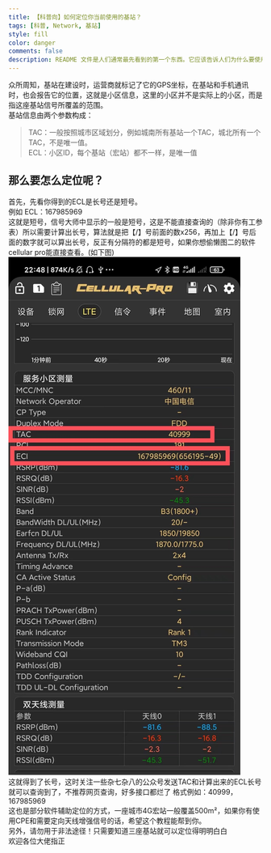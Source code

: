 ```yaml
---
title: 【科普向】如何定位你当前使用的基站？
tags: [科普, Network, 基站]
style: fill
color: danger
comments: false
description: README 文件是人们通常最先看到的第一个东西。它应该告诉人们为什么要使用、如何安装、以及如何使用你的代码。README 文件标准化能够使得创建和维护 README 文件更加简单。毕竟，要写好一个文档不是那么容易的。  
---  
```

众所周知，基站在建设时，运营商就标记了它的GPS坐标，在基站和手机通讯时，也会报告它的位置，这就是小区信息，这里的小区并不是实际上的小区，而是指这座基站信号所覆盖的范围。  
基站信息由两个参数构成：  
>TAC：一般按照城市区域划分，例如城南所有基站一个TAC，城北所有一个TAC，不是唯一值。  
>ECL：小区ID，每个基站（宏站）都不一样，是唯一值  

## 那么要怎么定位呢？
首先，先看你得到的ECL是长号还是短号。  
例如 ECL：167985969  
这就是短号，信号大师中显示的一般是短号，这是不能直接查询的（除非你有工参表）所以需要计算出长号，算法就是把【/】号前面的数x256，再加上【/】号后面的数字就可以算出长号，反正有分隔符的都是短号，如果你想偷懒图二的软件cellular pro能直接查看。(如下图)
![](../assets/2022-6-14-img/psc.jpg)  
这就得到了长号，这时关注一些杂七杂八的公众号发送TAC和计算出来的ECL长号就可以查询到了，不推荐网页查询，好多接口都烂了
格式例如：40999，167985969  
这也是部分软件辅助定位的方式，一座城市4G宏站一般覆盖500m²，如果你有使用CPE和需要定向天线增强信号的话，希望这个教程能帮到你。  
另外，请勿用于非法途径！只需要知道三座基站就可以定位得明明白白  
欢迎各位大佬指正